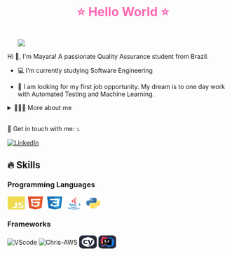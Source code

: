  <!--título-->
<div id="user-content-toc">
  <ul align="center">
    <summary><h1 style="display: inline-block; color: hotpink;">⭐ Hello World ⭐</h1>
    <p align="left">
    <img align="center" src= "https://user-images.githubusercontent.com/74038190/212284136-03988914-d899-44b4-b1d9-4eeccf656e44.gif"> </p>

</div>

<!-- Presentation -->
<p>
  Hi 👋, I'm Mayara! A passionate Quality Assurance student from Brazil.

  - 💻  I’m currently studying Software Engineering 

  - 🔭 I am looking for my first job opportunity. My dream is to one day work with Automated Testing and Machine Learning.
</p>


<!-- Dropdown -->
<details>
  <summary>👩🏻‍💻 More about me</summary>

  - 💬 As a tech enthusiast, I'm really passionate about software quality and testing. I’m looking to apply and grow my skills in environments that value innovation. I have experience with gathering requirements, writing user stories, and managing backlogs, including prioritizing, refining, estimating, and maintaining them. Plus, I’m skilled in tracking project lifecycles and creating documentation like test plans.
</details>


<br>
<div>

<p align="left">
  💌 Get in touch with me: ⤵️
</p>


</div>

<!-- Links -->
[![LinkedIn](https://img.shields.io/badge/LinkedIn-0077B5?style=for-the-badge&logo=linkedin&logoColor=white)](https://www.linkedin.com/in/mayaraluiza/)


## 🔥 Skills
<!-- Skills: Programming Languages -->
  <div style="flex-basis: 48%;">
    <h3>Programming Languages</h3>
    <img align="center" alt="Js" height="30" width="40" src="https://raw.githubusercontent.com/devicons/devicon/master/icons/javascript/javascript-plain.svg">
    <img align="center" alt="HTML" height="30" width="40" src="https://raw.githubusercontent.com/devicons/devicon/master/icons/html5/html5-original.svg">
    <img align="center" alt="CSS" height="30" width="40" src="https://raw.githubusercontent.com/devicons/devicon/master/icons/css3/css3-original.svg">
    <img align="center" alt="Python" height="30" width="40" img src="https://raw.githubusercontent.com/devicons/devicon/master/icons/java/java-original.svg" alt="java" width="50" height="50"/>
     <img align="center" alt="Python" height="30" width="40" src="https://raw.githubusercontent.com/devicons/devicon/master/icons/python/python-original.svg">
     
    
  </div>
  
  <!-- Skills: Tools & Frameworks -->
  <div style="flex-basis: 48%;">
    <h3>Frameworks</h3>
    <img align="center" alt="VScode" height="30" width="40" src="https://cdn.jsdelivr.net/gh/devicons/devicon/icons/vscode/vscode-original.svg">
    <img align="center" alt="Chris-AWS" height="30" width="40" src="https://cdn.jsdelivr.net/gh/devicons/devicon/icons/git/git-original.svg">
    <img align="center" alt="Chris-AWS" height="30" width="40" src="https://raw.githubusercontent.com/tandpfun/skill-icons/65dea6c4eaca7da319e552c09f4cf5a9a8dab2c8/icons/Cypress-Dark.svg">
    <img align="center" alt="Chris-AWS" height="30" width="40" src="https://raw.githubusercontent.com/tandpfun/skill-icons/65dea6c4eaca7da319e552c09f4cf5a9a8dab2c8/icons/Idea-Dark.svg">


   
  </div>
    
 

